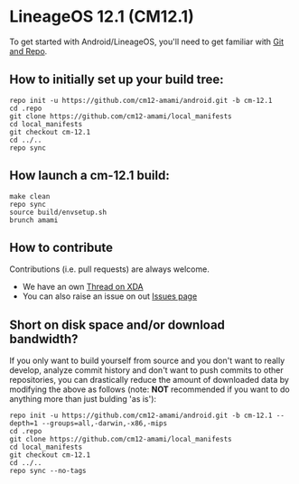 # LineageOS 12.1 (CM12.1)
To get started with Android/LineageOS, you'll need to get familiar with [Git and Repo](http://source.android.com/source/using-repo.html).

## How to initially set up your build tree:
```Shell session
repo init -u https://github.com/cm12-amami/android.git -b cm-12.1 
cd .repo
git clone https://github.com/cm12-amami/local_manifests 
cd local_manifests 
git checkout cm-12.1 
cd ../.. 
repo sync
```

## How launch a cm-12.1 build:
```Shell session
make clean  
repo sync  
source build/envsetup.sh  
brunch amami  
```

## How to contribute
Contributions (i.e. pull requests) are always welcome.
- We have an own [Thread on XDA](https://forum.xda-developers.com/sony-xperia-z1-compact/orig-development/lineageos-12-1-z1c-current-sec-patches-t3614936)
- You can also raise an issue on out [Issues page](https://github.com/cm12-amami/discussion/issues)


## Short on disk space and/or download bandwidth?
If you only want to build yourself from source and you don't want to really develop, analyze commit history and don't want to push commits to other repositories, you can drastically reduce the amount of downloaded data by modifying the above as follows (note: **NOT** recommended if you want to do anything more than just bulding 'as is'):
```Shell session
repo init -u https://github.com/cm12-amami/android.git -b cm-12.1 --depth=1 --groups=all,-darwin,-x86,-mips
cd .repo
git clone https://github.com/cm12-amami/local_manifests 
cd local_manifests 
git checkout cm-12.1 
cd ../.. 
repo sync --no-tags
```
